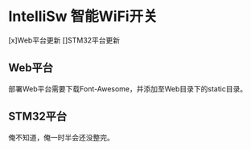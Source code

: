 # IntelliSw 智能WiFi开关

[x]Web平台更新
[]STM32平台更新

## Web平台

部署Web平台需要下载Font-Awesome，并添加至Web目录下的static目录。

## STM32平台

俺不知道，俺一时半会还没整完。
